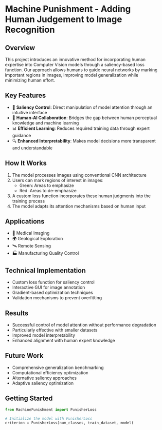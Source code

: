 # Machine Punishment - Adding Human Judgement to Image Recognition

## Overview
This project introduces an innovative method for incorporating human expertise into Computer Vision models through a saliency-based loss function. Our approach allows humans to guide neural networks by marking important regions in images, improving model generalization while minimizing human effort.

## Key Features
- 🎯 **Saliency Control**: Direct manipulation of model attention through an intuitive interface
- 🧠 **Human-AI Collaboration**: Bridges the gap between human perceptual knowledge and machine learning 
- 📊 **Efficient Learning**: Reduces required training data through expert guidance
- 🔍 **Enhanced Interpretability**: Makes model decisions more transparent and understandable

## How It Works
1. The model processes images using conventional CNN architecture
2. Users can mark regions of interest in images:
   - Green: Areas to emphasize  
   - Red: Areas to de-emphasize
3. A custom loss function incorporates these human judgments into the training process
4. The model adapts its attention mechanisms based on human input

## Applications
- 🏥 Medical Imaging
- 🌍 Geological Exploration  
- 🛰️ Remote Sensing
- 🏭 Manufacturing Quality Control

## Technical Implementation
- Custom loss function for saliency control
- Interactive GUI for image annotation
- Gradient-based optimization techniques
- Validation mechanisms to prevent overfitting

## Results
- Successful control of model attention without performance degradation
- Particularly effective with smaller datasets
- Improved model interpretability
- Enhanced alignment with human expert knowledge

## Future Work
- Comprehensive generalization benchmarking
- Computational efficiency optimization  
- Alternative saliency approaches
- Adaptive saliency optimization

## Getting Started
```python
from MachinePunishment import PunisherLoss

# Initialize the model with PunisherLoss
criterion = PunisherLoss(num_classes, train_dataset, model)
